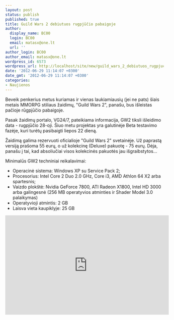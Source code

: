 ```yaml
---
layout: post
status: publish
published: true
title: Guild Wars 2 debiutuos rugpjūčio pabaigoje
author:
  display_name: BC00
  login: BC00
  email: matasx@one.lt
  url: ''
author_login: BC00
author_email: matasx@one.lt
wordpress_id: 6573
wordpress_url: http://localhost/site/new/guild_wars_2_debiutuos_rugpjucio_pabaigoje/
date: '2012-06-29 11:14:07 +0300'
date_gmt: '2012-06-29 11:14:07 +0300'
categories:
- Naujienos
---
```

<p>
	Beveik penkerius metus kuriamas ir vienas laukiamiausių (jei ne pats) &scaron;iais metais MMORPG stiliaus žaidimų, &quot;Guild Wars 2&quot;, pana&scaron;u, bus i&scaron;leistas pačioje rūgpjūčio pabaigoje.</p>
<p>
	Pasak žaidimų portalo, VG24/7, pateikiama informacija, GW2 tiksli i&scaron;leidimo data - rugpjūčio 28-oji. &Scaron;iuo metu projektas yra galutinėje Beta testavimo fazėje, kuri turėtų pasibaigti liepos 22 dieną.</p>
<p>
	Žaidimą galima rezervuoti oficialioje &quot;Guild Wars 2&quot; svetainėje. Už paprastą versiją pra&scaron;oma 55 eurų, o už kolekcinę (Deluxe) pakuotę - 75 eurų. Dėja, pana&scaron;u į tai, kad absoliučiai visos kolekcinės pakuotės jau i&scaron;graibstytos...</p>
<p>
	Minimalūs GW2 techniniai reikalavimai:</p>
<ul>
<li>
		Operacinė sistema: Windows XP su Service Pack 2;</li>
<li>
		Procesorius: Intel Core 2 Duo 2.0 GHz, Core i3, AMD Athlon 64 X2 arba spartesnis;</li>
<li>
		Vaizdo plok&scaron;tė: Nvidia GeForce 7800, ATI Radeon X1800, Intel HD 3000 arba galingesnė (256 MB operatyvios atminties ir Shader Model 3.0 palaikymas)</li>
<li>
		Operatyvioji atmintis: 2 GB</li>
<li>
		Laisva vieta kaupiklyje: 25 GB</li>
</ul>
<p>
	<iframe allowfullscreen="" frameborder="0" height="315" src="http://www.youtube.com/embed/DUqR3C6nF0s" width="520"></iframe></p>
